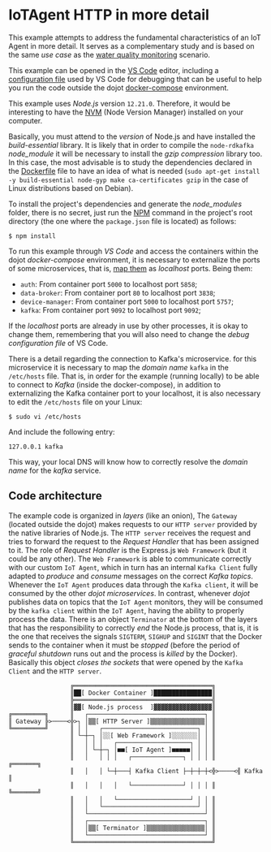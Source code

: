 # IoTAgent HTTP in more detail

This example attempts to address the fundamental characteristics of an IoT Agent
in more detail. It serves as a complementary study and is based on the same
_use case_ as the
[water quality monitoring](../../README.md#water-quality-monitoring) scenario.

This example can be opened in the [VS Code](https://code.visualstudio.com/)
editor, including a [configuration file](./.vscode/launch.json) used by VS Code
for debugging that can be useful to help you run the code outside the dojot
[docker-compose](https://github.com/dojot/docker-compose/blob/v0.5.2/docker-compose.yml)
environment.

This example uses _Node.js_ version `12.21.0`. Therefore, it would be
interesting to have the [NVM](https://github.com/nvm-sh/nvm) (Node Version
Manager) installed on your computer.

Basically, you must attend to the _version_ of Node.js and have installed the
_build-essential_ library. It is likely that in order to compile the
`node-rdkafka` _node_module_ it will be necessary to install the
_gzip compression_ library too. In this case, the most advisable is to study the
dependencies declared in the [Dockerfile](./Dockerfile) file to have an idea of
what is needed (`sudo apt-get install -y build-essential node-gyp make ca-certificates gzip`
in the case of Linux distributions based on Debian).

To install the project's dependencies and generate the _node_modules_ folder,
there is no secret, just run the [NPM](https://www.npmjs.com/) command in the
project's root directory (the one where the `package.json` file is located) as
follows:

~~~shell
$ npm install
~~~

To run this example through _VS Code_ and access the containers within the dojot
_docker-compose_ environment, it is necessary to externalize the ports of some
microservices, that is,
[map them](https://docs.docker.com/compose/compose-file/compose-file-v3/#ports)
as _localhost_ ports. Being them:

 - `auth`: From container port `5000` to localhost port `5858`;
 - `data-broker`: From container port `80` to localhost port `3838`;
 - `device-manager`: From container port `5000` to localhost port `5757`;
 - `kafka`: From container port `9092` to localhost port `9092`;

If the _localhost_ ports are already in use by other processes, it is okay to
change them, remembering that you will also need to change the
_debug configuration file_ of VS Code.

There is a detail regarding the connection to Kafka's microservice. for this
microservice it is necessary to map the _domain name_ `kafka` in the
`/etc/hosts` file. That is, in order for the example (running locally) to be
able to connect to _Kafka_ (inside the docker-compose), in addition to
externalizing the Kafka container port to your localhost, it is also necessary
to edit the `/etc/hosts` file on your Linux:

~~~shell
$ sudo vi /etc/hosts
~~~

And include the following entry:

~~~
127.0.0.1 kafka
~~~

This way, your local DNS will know how to correctly resolve the _domain name_
for the _kafka_ service.

## Code architecture

The example code is organized in _layers_ (like an onion), The `Gateway`
(located outside the dojot) makes requests to our `HTTP server` provided by the
native libraries of Node.js. The `HTTP server` receives the request and tries
to forward the request to the _Request Handler_ that has been assigned to it.
The role of _Request Handler_ is the Express.js `Web Framework` (but it could be
any other). The `Web Framework` is able to communicate correctly with our custom
`IoT Agent`, which in turn has an internal `Kafka Client` fully adapted to
_produce_ and _consume_ messages on the correct _Kafka topics_. Whenever the
`IoT Agent` produces data through the `Kafka client`, it will be consumed by the
other _dojot microservices_. In contrast, whenever _dojot_ publishes data on
topics that the `IoT Agent` monitors, they will be consumed by the
`kafka client` within the `IoT Agent`, having the ability to properly process
the data.
There is an object `Terminator` at the bottom of the layers that has the
responsibility to  correctly _end_ the Node.js process, that is, it is the one
that receives the signals `SIGTERM`, `SIGHUP` and `SIGINT` that the Docker sends
to the container when it must be _stopped_ (before the period of
_graceful shutdown_ runs out and the process is _killed_ by the Docker).
Basically this object _closes the sockets_ that were opened by the
`Kafka Client` and the `HTTP server`.

```
                 ╔══════════════════════════════════════╗
                 ║██[ Docker Container ]████████████████║
                 ╠══════════════════════════════════════╣
                 ║▓▓[ Node.js process  ]▓▓▓▓▓▓▓▓▓▓▓▓▓▓▓▓║
╔═════════╗      ║   ┌────────────────────────────────┐ ║
║ Gateway ╠>────<╬>┐ │▒▒[ HTTP Server ]▒▒▒▒▒▒▒▒▒▒▒▒▒▒▒│ ║
╚═════════╝      ║ │ │   ┌──────────────────────────┐ │ ║
                 ║ └─┼─┐ │░░[ Web Framework ]░░░░░░░│ │ ║
                 ║   │ │ │   ┌────────────────────┐ │ │ ║
                 ║   │ └─┼─┐ │■■[ IoT Agent ]■■■■■│ │ │ ║
                 ║   │   │ │ │   ┌──────────────┐ │ │ │ ║      ╔═══════╗
                 ║   │   │ └─┼───┤ Kafka Client ├─┼─┼─┼<╬>────<╣ Kafka ║
                 ║   │   │   │   └──────────────┘ │ │ │ ║      ╚═══════╝
                 ║   │   │   └────────────────────┘ │ │ ║
                 ║   │   └──────────────────────────┘ │ ║
                 ║   └────────────────────────────────┘ ║
                 ║   ┌────────────────────────────────┐ ║
                 ║   │▒▒[ Terminator ]▒▒▒▒▒▒▒▒▒▒▒▒▒▒▒▒│ ║
                 ║   └────────────────────────────────┘ ║
                 ╚══════════════════════════════════════╝
```
